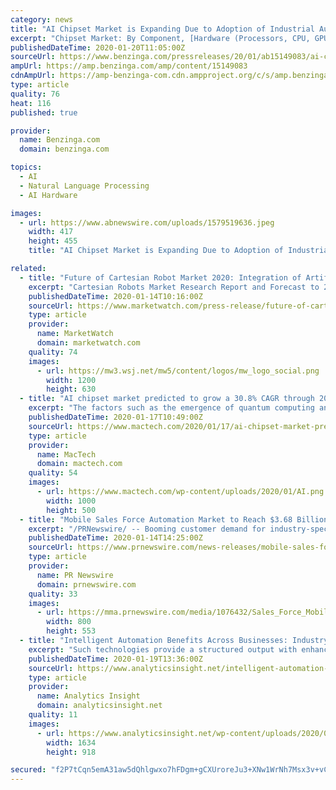 ```yaml
---
category: news
title: "AI Chipset Market is Expanding Due to Adoption of Industrial Automation"
excerpt: "Chipset Market: By Component, [Hardware (Processors, CPU, GPU, ASIC, FPGA, Memory and Network) and Software). By Technology [ (Machine Learning, Natural Language Processing, and Others (Deep Learning and Computer Vision)] – Forecast Till 2023 Artificial Intelligence Chipset Market Research Report- Forecast till 2023 A white box server can be referred to as the computer framework in large data centers."
publishedDateTime: 2020-01-20T11:05:00Z
sourceUrl: https://www.benzinga.com/pressreleases/20/01/ab15149083/ai-chipset-market-is-expanding-due-to-adoption-of-industrial-automation
ampUrl: https://amp.benzinga.com/amp/content/15149083
cdnAmpUrl: https://amp-benzinga-com.cdn.ampproject.org/c/s/amp.benzinga.com/amp/content/15149083
type: article
quality: 76
heat: 116
published: true

provider:
  name: Benzinga.com
  domain: benzinga.com

topics:
  - AI
  - Natural Language Processing
  - AI Hardware

images:
  - url: https://www.abnewswire.com/uploads/1579519636.jpeg
    width: 417
    height: 455
    title: "AI Chipset Market is Expanding Due to Adoption of Industrial Automation"

related:
  - title: "Future of Cartesian Robot Market 2020: Integration of Artificial Intelligence and Big Data"
    excerpt: "Cartesian Robots Market Research Report and Forecast to 2019-2024 Report provide extensive research on the fast-evolving Cartesian Robots Market. It also gives the competitive landscape of the leading companies with regional and Global analysis of the market till 2027."
    publishedDateTime: 2020-01-14T10:16:00Z
    sourceUrl: https://www.marketwatch.com/press-release/future-of-cartesian-robot-market-2020-integration-of-artificial-intelligence-and-big-data-2020-01-14
    type: article
    provider:
      name: MarketWatch
      domain: marketwatch.com
    quality: 74
    images:
      - url: https://mw3.wsj.net/mw5/content/logos/mw_logo_social.png
        width: 1200
        height: 630
  - title: "AI chipset market predicted to grow a 30.8% CAGR through 2025"
    excerpt: "The factors such as the emergence of quantum computing and rising in implementation of AI chips in the robotics industry have shown a positive impact on the growth of the artificial intelligence chipsets market over the forecast period. Research and Markets says the global artificial intelligence chipset market is segmented on the basis of ..."
    publishedDateTime: 2020-01-17T10:49:00Z
    sourceUrl: https://www.mactech.com/2020/01/17/ai-chipset-market-predicted-to-grow-a-30-8-cagr-through-2025/
    type: article
    provider:
      name: MacTech
      domain: mactech.com
    quality: 54
    images:
      - url: https://www.mactech.com/wp-content/uploads/2020/01/AI.png
        width: 1000
        height: 500
  - title: "Mobile Sales Force Automation Market to Reach $3.68 Billion by 2023 in North America with AI and Machine Learning"
    excerpt: "/PRNewswire/ -- Booming customer demand for industry-specific solutions, monetization of professional services, and greater use of machine learning"
    publishedDateTime: 2020-01-14T14:25:00Z
    sourceUrl: https://www.prnewswire.com/news-releases/mobile-sales-force-automation-market-to-reach-3-68-billion-by-2023-in-north-america-with-ai-and-machine-learning-300986675.html
    type: article
    provider:
      name: PR Newswire
      domain: prnewswire.com
    quality: 33
    images:
      - url: https://mma.prnewswire.com/media/1076432/Sales_Force_Mobile.jpg?w=950
        width: 800
        height: 553
  - title: "Intelligent Automation Benefits Across Businesses: Industry Implementation and Key Market Players"
    excerpt: "Such technologies provide a structured output with enhanced productivity. Additionally, IA being an evolved version of automation mimics human actions and possess cognitive capabilities, including natural language processing, speech recognition, computer vision technology, and machine learning to comprehend the vast amount of structured and ..."
    publishedDateTime: 2020-01-19T13:36:00Z
    sourceUrl: https://www.analyticsinsight.net/intelligent-automation-benefits-across-businesses-industry-implementation-and-key-market-players/
    type: article
    provider:
      name: Analytics Insight
      domain: analyticsinsight.net
    quality: 11
    images:
      - url: https://www.analyticsinsight.net/wp-content/uploads/2020/01/Intelligent-Automation-Benefits-Across-Businesses.png
        width: 1634
        height: 918

secured: "f2P7tCqn5emA31aw5dQhlgwxo7hFDgm+gCXUroreJu3+XNw1WrNh7Msx3v+vCtNGOcCNIJchV8+lpnTqJJAoR9raIrR9rO9bUgqph/ydFPBP/jxpVTEbHb8SxMCgqD0Sa7lR5iQFz5/ZyHG8jbTHX13Nf0NCmuFAJlgfpYTW9CocjqmH4y5NaBaexmvL9oTjf9Q0rwvYruxrUosWcrkM9zvSo7l4nTetkKX/0Z8WDjjBbAHA3yDY66agR/g+UmhxpFrg0Y9F5cVbLOCf3Wp62FG7qR4PTr2WFTTbPxphg1C+1rmb3ClD9n+/oBuT/JtJbT3ZEvNycs/rHm+LlsOTtPAphPhLg4eOJtzJ+7ucypbySWjcLLR7slcWOZd8ipzYiVIt0S2qRpUoPTNCOahJ4QfQJTdpY+M/qYr1SlOi4QBTq2n/TAyFxw0H0oPZrcrD3E3d+k50+uhoHJEXW5vM8w==;/lGIFUesVQAvnwoqKRMxlg=="
---
```


